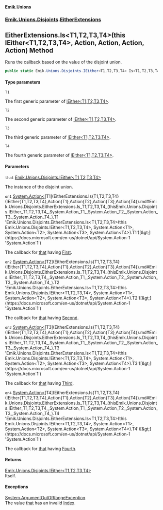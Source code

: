 #### [Emik.Unions](index.md 'index')
### [Emik.Unions.Disjoints](Emik.Unions.Disjoints.md 'Emik.Unions.Disjoints').[EitherExtensions](EitherExtensions.md 'Emik.Unions.Disjoints.EitherExtensions')

## EitherExtensions.Is<T1,T2,T3,T4>(this IEither<T1,T2,T3,T4>, Action<T1>, Action<T2>, Action<T3>, Action<T4>) Method

Runs the callback based on the value of the disjoint union.

```csharp
public static Emik.Unions.Disjoints.IEither<T1,T2,T3,T4> Is<T1,T2,T3,T4>(this Emik.Unions.Disjoints.IEither<T1,T2,T3,T4> that, System.Action<T1>? on1=null, System.Action<T2>? on2=null, System.Action<T3>? on3=null, System.Action<T4>? on4=null);
```
#### Type parameters

<a name='Emik.Unions.Disjoints.EitherExtensions.Is_T1,T2,T3,T4_(thisEmik.Unions.Disjoints.IEither_T1,T2,T3,T4_,System.Action_T1_,System.Action_T2_,System.Action_T3_,System.Action_T4_).T1'></a>

`T1`

The first generic parameter of [IEither&lt;T1,T2,T3,T4&gt;](IEither{T1,T2,T3,T4}.md 'Emik.Unions.Disjoints.IEither<T1,T2,T3,T4>').

<a name='Emik.Unions.Disjoints.EitherExtensions.Is_T1,T2,T3,T4_(thisEmik.Unions.Disjoints.IEither_T1,T2,T3,T4_,System.Action_T1_,System.Action_T2_,System.Action_T3_,System.Action_T4_).T2'></a>

`T2`

The second generic parameter of [IEither&lt;T1,T2,T3,T4&gt;](IEither{T1,T2,T3,T4}.md 'Emik.Unions.Disjoints.IEither<T1,T2,T3,T4>').

<a name='Emik.Unions.Disjoints.EitherExtensions.Is_T1,T2,T3,T4_(thisEmik.Unions.Disjoints.IEither_T1,T2,T3,T4_,System.Action_T1_,System.Action_T2_,System.Action_T3_,System.Action_T4_).T3'></a>

`T3`

The third generic parameter of [IEither&lt;T1,T2,T3,T4&gt;](IEither{T1,T2,T3,T4}.md 'Emik.Unions.Disjoints.IEither<T1,T2,T3,T4>').

<a name='Emik.Unions.Disjoints.EitherExtensions.Is_T1,T2,T3,T4_(thisEmik.Unions.Disjoints.IEither_T1,T2,T3,T4_,System.Action_T1_,System.Action_T2_,System.Action_T3_,System.Action_T4_).T4'></a>

`T4`

The fourth generic parameter of [IEither&lt;T1,T2,T3,T4&gt;](IEither{T1,T2,T3,T4}.md 'Emik.Unions.Disjoints.IEither<T1,T2,T3,T4>').
#### Parameters

<a name='Emik.Unions.Disjoints.EitherExtensions.Is_T1,T2,T3,T4_(thisEmik.Unions.Disjoints.IEither_T1,T2,T3,T4_,System.Action_T1_,System.Action_T2_,System.Action_T3_,System.Action_T4_).that'></a>

`that` [Emik.Unions.Disjoints.IEither&lt;](IEither{T1,T2,T3,T4}.md 'Emik.Unions.Disjoints.IEither<T1,T2,T3,T4>')[T1](EitherExtensions.Is{T1,T2,T3,T4}(IEither{T1,T2,T3,T4},Action{T1},Action{T2},Action{T3},Action{T4}).md#Emik.Unions.Disjoints.EitherExtensions.Is_T1,T2,T3,T4_(thisEmik.Unions.Disjoints.IEither_T1,T2,T3,T4_,System.Action_T1_,System.Action_T2_,System.Action_T3_,System.Action_T4_).T1 'Emik.Unions.Disjoints.EitherExtensions.Is<T1,T2,T3,T4>(this Emik.Unions.Disjoints.IEither<T1,T2,T3,T4>, System.Action<T1>, System.Action<T2>, System.Action<T3>, System.Action<T4>).T1')[,](IEither{T1,T2,T3,T4}.md 'Emik.Unions.Disjoints.IEither<T1,T2,T3,T4>')[T2](EitherExtensions.Is{T1,T2,T3,T4}(IEither{T1,T2,T3,T4},Action{T1},Action{T2},Action{T3},Action{T4}).md#Emik.Unions.Disjoints.EitherExtensions.Is_T1,T2,T3,T4_(thisEmik.Unions.Disjoints.IEither_T1,T2,T3,T4_,System.Action_T1_,System.Action_T2_,System.Action_T3_,System.Action_T4_).T2 'Emik.Unions.Disjoints.EitherExtensions.Is<T1,T2,T3,T4>(this Emik.Unions.Disjoints.IEither<T1,T2,T3,T4>, System.Action<T1>, System.Action<T2>, System.Action<T3>, System.Action<T4>).T2')[,](IEither{T1,T2,T3,T4}.md 'Emik.Unions.Disjoints.IEither<T1,T2,T3,T4>')[T3](EitherExtensions.Is{T1,T2,T3,T4}(IEither{T1,T2,T3,T4},Action{T1},Action{T2},Action{T3},Action{T4}).md#Emik.Unions.Disjoints.EitherExtensions.Is_T1,T2,T3,T4_(thisEmik.Unions.Disjoints.IEither_T1,T2,T3,T4_,System.Action_T1_,System.Action_T2_,System.Action_T3_,System.Action_T4_).T3 'Emik.Unions.Disjoints.EitherExtensions.Is<T1,T2,T3,T4>(this Emik.Unions.Disjoints.IEither<T1,T2,T3,T4>, System.Action<T1>, System.Action<T2>, System.Action<T3>, System.Action<T4>).T3')[,](IEither{T1,T2,T3,T4}.md 'Emik.Unions.Disjoints.IEither<T1,T2,T3,T4>')[T4](EitherExtensions.Is{T1,T2,T3,T4}(IEither{T1,T2,T3,T4},Action{T1},Action{T2},Action{T3},Action{T4}).md#Emik.Unions.Disjoints.EitherExtensions.Is_T1,T2,T3,T4_(thisEmik.Unions.Disjoints.IEither_T1,T2,T3,T4_,System.Action_T1_,System.Action_T2_,System.Action_T3_,System.Action_T4_).T4 'Emik.Unions.Disjoints.EitherExtensions.Is<T1,T2,T3,T4>(this Emik.Unions.Disjoints.IEither<T1,T2,T3,T4>, System.Action<T1>, System.Action<T2>, System.Action<T3>, System.Action<T4>).T4')[&gt;](IEither{T1,T2,T3,T4}.md 'Emik.Unions.Disjoints.IEither<T1,T2,T3,T4>')

The instance of the disjoint union.

<a name='Emik.Unions.Disjoints.EitherExtensions.Is_T1,T2,T3,T4_(thisEmik.Unions.Disjoints.IEither_T1,T2,T3,T4_,System.Action_T1_,System.Action_T2_,System.Action_T3_,System.Action_T4_).on1'></a>

`on1` [System.Action&lt;](https://docs.microsoft.com/en-us/dotnet/api/System.Action-1 'System.Action`1')[T1](EitherExtensions.Is{T1,T2,T3,T4}(IEither{T1,T2,T3,T4},Action{T1},Action{T2},Action{T3},Action{T4}).md#Emik.Unions.Disjoints.EitherExtensions.Is_T1,T2,T3,T4_(thisEmik.Unions.Disjoints.IEither_T1,T2,T3,T4_,System.Action_T1_,System.Action_T2_,System.Action_T3_,System.Action_T4_).T1 'Emik.Unions.Disjoints.EitherExtensions.Is<T1,T2,T3,T4>(this Emik.Unions.Disjoints.IEither<T1,T2,T3,T4>, System.Action<T1>, System.Action<T2>, System.Action<T3>, System.Action<T4>).T1')[&gt;](https://docs.microsoft.com/en-us/dotnet/api/System.Action-1 'System.Action`1')

The callback for [that](EitherExtensions.Is{T1,T2,T3,T4}(IEither{T1,T2,T3,T4},Action{T1},Action{T2},Action{T3},Action{T4}).md#Emik.Unions.Disjoints.EitherExtensions.Is_T1,T2,T3,T4_(thisEmik.Unions.Disjoints.IEither_T1,T2,T3,T4_,System.Action_T1_,System.Action_T2_,System.Action_T3_,System.Action_T4_).that 'Emik.Unions.Disjoints.EitherExtensions.Is<T1,T2,T3,T4>(this Emik.Unions.Disjoints.IEither<T1,T2,T3,T4>, System.Action<T1>, System.Action<T2>, System.Action<T3>, System.Action<T4>).that') having [First](IEither{T1,T2,T3,T4}.First.md 'Emik.Unions.Disjoints.IEither<T1,T2,T3,T4>.First').

<a name='Emik.Unions.Disjoints.EitherExtensions.Is_T1,T2,T3,T4_(thisEmik.Unions.Disjoints.IEither_T1,T2,T3,T4_,System.Action_T1_,System.Action_T2_,System.Action_T3_,System.Action_T4_).on2'></a>

`on2` [System.Action&lt;](https://docs.microsoft.com/en-us/dotnet/api/System.Action-1 'System.Action`1')[T2](EitherExtensions.Is{T1,T2,T3,T4}(IEither{T1,T2,T3,T4},Action{T1},Action{T2},Action{T3},Action{T4}).md#Emik.Unions.Disjoints.EitherExtensions.Is_T1,T2,T3,T4_(thisEmik.Unions.Disjoints.IEither_T1,T2,T3,T4_,System.Action_T1_,System.Action_T2_,System.Action_T3_,System.Action_T4_).T2 'Emik.Unions.Disjoints.EitherExtensions.Is<T1,T2,T3,T4>(this Emik.Unions.Disjoints.IEither<T1,T2,T3,T4>, System.Action<T1>, System.Action<T2>, System.Action<T3>, System.Action<T4>).T2')[&gt;](https://docs.microsoft.com/en-us/dotnet/api/System.Action-1 'System.Action`1')

The callback for [that](EitherExtensions.Is{T1,T2,T3,T4}(IEither{T1,T2,T3,T4},Action{T1},Action{T2},Action{T3},Action{T4}).md#Emik.Unions.Disjoints.EitherExtensions.Is_T1,T2,T3,T4_(thisEmik.Unions.Disjoints.IEither_T1,T2,T3,T4_,System.Action_T1_,System.Action_T2_,System.Action_T3_,System.Action_T4_).that 'Emik.Unions.Disjoints.EitherExtensions.Is<T1,T2,T3,T4>(this Emik.Unions.Disjoints.IEither<T1,T2,T3,T4>, System.Action<T1>, System.Action<T2>, System.Action<T3>, System.Action<T4>).that') having [Second](IEither{T1,T2,T3,T4}.Second.md 'Emik.Unions.Disjoints.IEither<T1,T2,T3,T4>.Second').

<a name='Emik.Unions.Disjoints.EitherExtensions.Is_T1,T2,T3,T4_(thisEmik.Unions.Disjoints.IEither_T1,T2,T3,T4_,System.Action_T1_,System.Action_T2_,System.Action_T3_,System.Action_T4_).on3'></a>

`on3` [System.Action&lt;](https://docs.microsoft.com/en-us/dotnet/api/System.Action-1 'System.Action`1')[T3](EitherExtensions.Is{T1,T2,T3,T4}(IEither{T1,T2,T3,T4},Action{T1},Action{T2},Action{T3},Action{T4}).md#Emik.Unions.Disjoints.EitherExtensions.Is_T1,T2,T3,T4_(thisEmik.Unions.Disjoints.IEither_T1,T2,T3,T4_,System.Action_T1_,System.Action_T2_,System.Action_T3_,System.Action_T4_).T3 'Emik.Unions.Disjoints.EitherExtensions.Is<T1,T2,T3,T4>(this Emik.Unions.Disjoints.IEither<T1,T2,T3,T4>, System.Action<T1>, System.Action<T2>, System.Action<T3>, System.Action<T4>).T3')[&gt;](https://docs.microsoft.com/en-us/dotnet/api/System.Action-1 'System.Action`1')

The callback for [that](EitherExtensions.Is{T1,T2,T3,T4}(IEither{T1,T2,T3,T4},Action{T1},Action{T2},Action{T3},Action{T4}).md#Emik.Unions.Disjoints.EitherExtensions.Is_T1,T2,T3,T4_(thisEmik.Unions.Disjoints.IEither_T1,T2,T3,T4_,System.Action_T1_,System.Action_T2_,System.Action_T3_,System.Action_T4_).that 'Emik.Unions.Disjoints.EitherExtensions.Is<T1,T2,T3,T4>(this Emik.Unions.Disjoints.IEither<T1,T2,T3,T4>, System.Action<T1>, System.Action<T2>, System.Action<T3>, System.Action<T4>).that') having [Third](IEither{T1,T2,T3,T4}.Third.md 'Emik.Unions.Disjoints.IEither<T1,T2,T3,T4>.Third').

<a name='Emik.Unions.Disjoints.EitherExtensions.Is_T1,T2,T3,T4_(thisEmik.Unions.Disjoints.IEither_T1,T2,T3,T4_,System.Action_T1_,System.Action_T2_,System.Action_T3_,System.Action_T4_).on4'></a>

`on4` [System.Action&lt;](https://docs.microsoft.com/en-us/dotnet/api/System.Action-1 'System.Action`1')[T4](EitherExtensions.Is{T1,T2,T3,T4}(IEither{T1,T2,T3,T4},Action{T1},Action{T2},Action{T3},Action{T4}).md#Emik.Unions.Disjoints.EitherExtensions.Is_T1,T2,T3,T4_(thisEmik.Unions.Disjoints.IEither_T1,T2,T3,T4_,System.Action_T1_,System.Action_T2_,System.Action_T3_,System.Action_T4_).T4 'Emik.Unions.Disjoints.EitherExtensions.Is<T1,T2,T3,T4>(this Emik.Unions.Disjoints.IEither<T1,T2,T3,T4>, System.Action<T1>, System.Action<T2>, System.Action<T3>, System.Action<T4>).T4')[&gt;](https://docs.microsoft.com/en-us/dotnet/api/System.Action-1 'System.Action`1')

The callback for [that](EitherExtensions.Is{T1,T2,T3,T4}(IEither{T1,T2,T3,T4},Action{T1},Action{T2},Action{T3},Action{T4}).md#Emik.Unions.Disjoints.EitherExtensions.Is_T1,T2,T3,T4_(thisEmik.Unions.Disjoints.IEither_T1,T2,T3,T4_,System.Action_T1_,System.Action_T2_,System.Action_T3_,System.Action_T4_).that 'Emik.Unions.Disjoints.EitherExtensions.Is<T1,T2,T3,T4>(this Emik.Unions.Disjoints.IEither<T1,T2,T3,T4>, System.Action<T1>, System.Action<T2>, System.Action<T3>, System.Action<T4>).that') having [Fourth](IEither{T1,T2,T3,T4}.Fourth.md 'Emik.Unions.Disjoints.IEither<T1,T2,T3,T4>.Fourth').

#### Returns
[Emik.Unions.Disjoints.IEither&lt;](IEither{T1,T2,T3,T4}.md 'Emik.Unions.Disjoints.IEither<T1,T2,T3,T4>')[T1](EitherExtensions.Is{T1,T2,T3,T4}(IEither{T1,T2,T3,T4},Action{T1},Action{T2},Action{T3},Action{T4}).md#Emik.Unions.Disjoints.EitherExtensions.Is_T1,T2,T3,T4_(thisEmik.Unions.Disjoints.IEither_T1,T2,T3,T4_,System.Action_T1_,System.Action_T2_,System.Action_T3_,System.Action_T4_).T1 'Emik.Unions.Disjoints.EitherExtensions.Is<T1,T2,T3,T4>(this Emik.Unions.Disjoints.IEither<T1,T2,T3,T4>, System.Action<T1>, System.Action<T2>, System.Action<T3>, System.Action<T4>).T1')[,](IEither{T1,T2,T3,T4}.md 'Emik.Unions.Disjoints.IEither<T1,T2,T3,T4>')[T2](EitherExtensions.Is{T1,T2,T3,T4}(IEither{T1,T2,T3,T4},Action{T1},Action{T2},Action{T3},Action{T4}).md#Emik.Unions.Disjoints.EitherExtensions.Is_T1,T2,T3,T4_(thisEmik.Unions.Disjoints.IEither_T1,T2,T3,T4_,System.Action_T1_,System.Action_T2_,System.Action_T3_,System.Action_T4_).T2 'Emik.Unions.Disjoints.EitherExtensions.Is<T1,T2,T3,T4>(this Emik.Unions.Disjoints.IEither<T1,T2,T3,T4>, System.Action<T1>, System.Action<T2>, System.Action<T3>, System.Action<T4>).T2')[,](IEither{T1,T2,T3,T4}.md 'Emik.Unions.Disjoints.IEither<T1,T2,T3,T4>')[T3](EitherExtensions.Is{T1,T2,T3,T4}(IEither{T1,T2,T3,T4},Action{T1},Action{T2},Action{T3},Action{T4}).md#Emik.Unions.Disjoints.EitherExtensions.Is_T1,T2,T3,T4_(thisEmik.Unions.Disjoints.IEither_T1,T2,T3,T4_,System.Action_T1_,System.Action_T2_,System.Action_T3_,System.Action_T4_).T3 'Emik.Unions.Disjoints.EitherExtensions.Is<T1,T2,T3,T4>(this Emik.Unions.Disjoints.IEither<T1,T2,T3,T4>, System.Action<T1>, System.Action<T2>, System.Action<T3>, System.Action<T4>).T3')[,](IEither{T1,T2,T3,T4}.md 'Emik.Unions.Disjoints.IEither<T1,T2,T3,T4>')[T4](EitherExtensions.Is{T1,T2,T3,T4}(IEither{T1,T2,T3,T4},Action{T1},Action{T2},Action{T3},Action{T4}).md#Emik.Unions.Disjoints.EitherExtensions.Is_T1,T2,T3,T4_(thisEmik.Unions.Disjoints.IEither_T1,T2,T3,T4_,System.Action_T1_,System.Action_T2_,System.Action_T3_,System.Action_T4_).T4 'Emik.Unions.Disjoints.EitherExtensions.Is<T1,T2,T3,T4>(this Emik.Unions.Disjoints.IEither<T1,T2,T3,T4>, System.Action<T1>, System.Action<T2>, System.Action<T3>, System.Action<T4>).T4')[&gt;](IEither{T1,T2,T3,T4}.md 'Emik.Unions.Disjoints.IEither<T1,T2,T3,T4>')  
Itself.

#### Exceptions

[System.ArgumentOutOfRangeException](https://docs.microsoft.com/en-us/dotnet/api/System.ArgumentOutOfRangeException 'System.ArgumentOutOfRangeException')  
The value [that](EitherExtensions.Is{T1,T2,T3,T4}(IEither{T1,T2,T3,T4},Action{T1},Action{T2},Action{T3},Action{T4}).md#Emik.Unions.Disjoints.EitherExtensions.Is_T1,T2,T3,T4_(thisEmik.Unions.Disjoints.IEither_T1,T2,T3,T4_,System.Action_T1_,System.Action_T2_,System.Action_T3_,System.Action_T4_).that 'Emik.Unions.Disjoints.EitherExtensions.Is<T1,T2,T3,T4>(this Emik.Unions.Disjoints.IEither<T1,T2,T3,T4>, System.Action<T1>, System.Action<T2>, System.Action<T3>, System.Action<T4>).that') has an invalid [Index](IEither.Index.md 'Emik.Unions.Disjoints.IEither.Index').